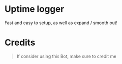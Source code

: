 # Uptime logger 

Fast and easy to setup, as well as expand / smooth out!

# Credits

> If consider using this Bot, make sure to credit me
